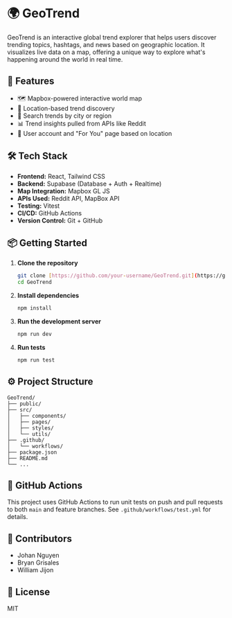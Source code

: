 # 🌍 GeoTrend

GeoTrend is an interactive global trend explorer that helps users discover trending topics, hashtags, and news based on geographic location. It visualizes live data on a map, offering a unique way to explore what's happening around the world in real time.

## 🚀 Features

- 🗺️ Mapbox-powered interactive world map
- 📍 Location-based trend discovery
- 🔎 Search trends by city or region
- 📊 Trend insights pulled from APIs like Reddit
- 👤 User account and "For You" page based on location

## 🛠️ Tech Stack

- **Frontend:** React, Tailwind CSS
- **Backend:** Supabase (Database + Auth + Realtime) 
- **Map Integration:** Mapbox GL JS
- **APIs Used:** Reddit API, MapBox API
- **Testing:** Vitest
- **CI/CD:** GitHub Actions
- **Version Control:** Git + GitHub

## 📦 Getting Started

1. **Clone the repository**
   ```bash
   git clone [https://github.com/your-username/GeoTrend.git](https://github.com/SevenThanh/GeoTrend.git)
   cd GeoTrend
   ```

2. **Install dependencies**
   ```bash
   npm install
   ```

3. **Run the development server**
   ```bash
   npm run dev
   ```

4. **Run tests**
   ```bash
   npm run test
   ```

## ⚙️ Project Structure

```
GeoTrend/
├── public/
├── src/
│   ├── components/
│   ├── pages/
│   ├── styles/
│   └── utils/
├── .github/
│   └── workflows/
├── package.json
├── README.md
└── ...
```

## 🧪 GitHub Actions

This project uses GitHub Actions to run unit tests on push and pull requests to both `main` and feature branches. See `.github/workflows/test.yml` for details.

## 🤝 Contributors

- Johan Nguyen  
- Bryan Grisales
- William Jijon

## 📄 License

MIT
